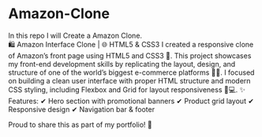 # Amazon-Clone
In this repo I will Create a Amazon Clone.
<br>
🛍 Amazon Interface Clone | 🌐 HTML5 & CSS3
I created a responsive clone of Amazon’s front page using HTML5 and CSS3 🎨. This project showcases my front-end development skills by replicating the layout, design, and structure of one of the world’s biggest e-commerce platforms 🧑‍💻. I focused on building a clean user interface with proper HTML structure and modern CSS styling, including Flexbox and Grid for layout responsiveness 📱💻.
✨ Features:
✔ Hero section with promotional banners
✔ Product grid layout
✔ Responsive design
✔ Navigation bar & footer

Proud to share this as part of my portfolio! 🙌
